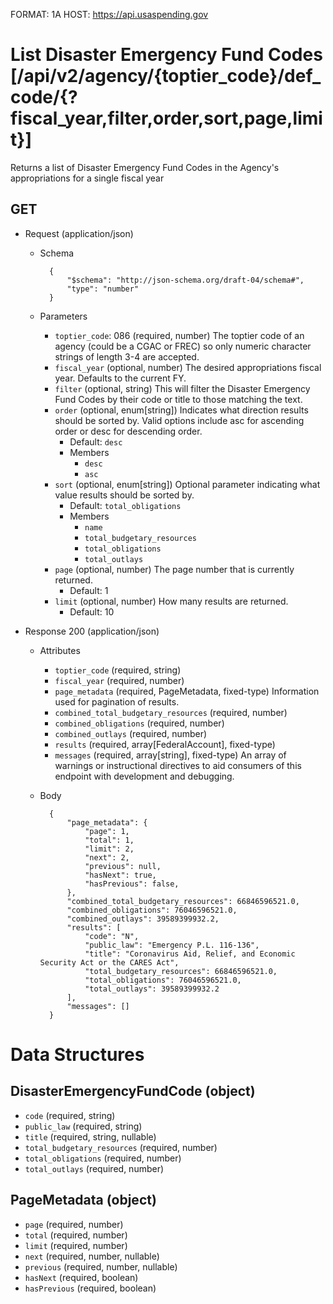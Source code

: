 FORMAT: 1A
HOST: https://api.usaspending.gov

# List Disaster Emergency Fund Codes [/api/v2/agency/{toptier_code}/def_code/{?fiscal_year,filter,order,sort,page,limit}]

Returns a list of Disaster Emergency Fund Codes in the Agency's appropriations for a single fiscal year

## GET

+ Request (application/json)
    + Schema

            {
                "$schema": "http://json-schema.org/draft-04/schema#",
                "type": "number"
            }
    + Parameters
        + `toptier_code`: 086 (required, number)
            The toptier code of an agency (could be a CGAC or FREC) so only numeric character strings of length 3-4 are accepted.
        + `fiscal_year` (optional, number)
            The desired appropriations fiscal year. Defaults to the current FY.
        + `filter` (optional, string)
            This will filter the Disaster Emergency Fund Codes by their code or title to those matching the text.
        + `order` (optional, enum[string])
            Indicates what direction results should be sorted by. Valid options include asc for ascending order or desc for descending order.
            + Default: `desc`
            + Members
                + `desc`
                + `asc`
        + `sort` (optional, enum[string])
            Optional parameter indicating what value results should be sorted by.
            + Default: `total_obligations`
            + Members
                + `name`
                + `total_budgetary_resources`
                + `total_obligations`
                + `total_outlays`
        + `page` (optional, number)
            The page number that is currently returned.
            + Default: 1
        + `limit` (optional, number)
            How many results are returned.
            + Default: 10

+ Response 200 (application/json)
    + Attributes
        + `toptier_code` (required, string)
        + `fiscal_year` (required, number)
        + `page_metadata` (required, PageMetadata, fixed-type)
            Information used for pagination of results.
        + `combined_total_budgetary_resources` (required, number)
        + `combined_obligations` (required, number)
        + `combined_outlays` (required, number)
        + `results` (required, array[FederalAccount], fixed-type)
        + `messages` (required, array[string], fixed-type)
            An array of warnings or instructional directives to aid consumers of this endpoint with development and debugging.

    + Body

            {
                "page_metadata": {
                    "page": 1,
                    "total": 1,
                    "limit": 2,
                    "next": 2,
                    "previous": null,
                    "hasNext": true,
                    "hasPrevious": false,
                },
                "combined_total_budgetary_resources": 66846596521.0,
                "combined_obligations": 76046596521.0,
                "combined_outlays": 39589399932.2,
                "results": [
                    "code": "N",
                    "public_law": "Emergency P.L. 116-136",
                    "title": "Coronavirus Aid, Relief, and Economic Security Act or the CARES Act",
                    "total_budgetary_resources": 66846596521.0,
                    "total_obligations": 76046596521.0,
                    "total_outlays": 39589399932.2
                ],
                "messages": []
            }

# Data Structures

## DisasterEmergencyFundCode (object)
+ `code` (required, string)
+ `public_law` (required, string)
+ `title` (required, string, nullable)
+ `total_budgetary_resources` (required, number)
+ `total_obligations` (required, number)
+ `total_outlays` (required, number)

## PageMetadata (object)
+ `page` (required, number)
+ `total` (required, number)
+ `limit` (required, number)
+ `next` (required, number, nullable)
+ `previous` (required, number, nullable)
+ `hasNext` (required, boolean)
+ `hasPrevious` (required, boolean)
